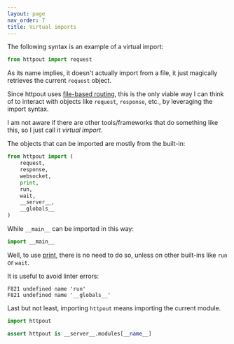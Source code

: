 ```yaml
---
layout: page
nav_order: 7
title: Virtual imports
---
```


The following syntax is an example of a virtual import:
```python
from httpout import request
```

As its name implies, it doesn't actually import from a file,
it just magically retrieves the current `request` object.

Since httpout uses [file-based routing](routing.html), this is the only viable way I can think of
to interact with objects like `request`, `response`, etc., by leveraging the import syntax.

I am not aware if there are other tools/frameworks that do something like this, so I just call it *virtual import*.

The objects that can be imported are mostly from the built-in:
```python
from httpout import (
    request,
    response,
    websocket,
    print,
    run,
    wait,
    __server__,
    __globals__
)
```

While `__main__` can be imported in this way:
```python
import __main__
```

Well, to use [print](/reference/print.html), there is no need to do so, unless on other built-ins like `run` or `wait`.

It is useful to avoid linter errors:
```
F821 undefined name 'run'
F821 undefined name '__globals__'
```

Last but not least, importing `httpout` means importing the current module.
```python
import httpout

assert httpout is __server__.modules[__name__]
```
